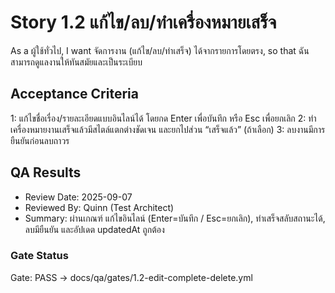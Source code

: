 # Story 1.2 แก้ไข/ลบ/ทำเครื่องหมายเสร็จ

As a ผู้ใช้ทั่วไป,
I want จัดการงาน (แก้ไข/ลบ/ทำเสร็จ) ได้จากรายการโดยตรง,
so that ฉันสามารถดูแลงานให้ทันสมัยและเป็นระเบียบ

## Acceptance Criteria
1: แก้ไขชื่อเรื่อง/รายละเอียดแบบอินไลน์ได้ โดยกด Enter เพื่อบันทึก หรือ Esc เพื่อยกเลิก
2: ทำเครื่องหมายงานเสร็จแล้วมีสไตล์แตกต่างชัดเจน และยกไปส่วน “เสร็จแล้ว” (ถ้าเลือก)
3: ลบงานมีการยืนยันก่อนลบถาวร

## QA Results

- Review Date: 2025-09-07
- Reviewed By: Quinn (Test Architect)
- Summary: ผ่านเกณฑ์ แก้ไขอินไลน์ (Enter=บันทึก / Esc=ยกเลิก), ทำเสร็จสลับสถานะได้, ลบมียืนยัน และอัปเดต updatedAt ถูกต้อง

### Gate Status

Gate: PASS → docs/qa/gates/1.2-edit-complete-delete.yml
